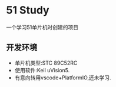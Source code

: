 # 51 Study

一个学习51单片机时创建的项目

## 开发环境

- 单片机类型:STC 89C52RC
- 使用软件:Keil uVision5.
- 有意向转用vscode+PlatformIO,还未学习.
